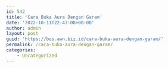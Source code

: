 ```yaml
---
id: 542
title: 'Cara Buka Aura Dengan Garam'
date: '2022-10-11T22:47:08+00:00'
author: admin
layout: post
guid: 'https://bos.awn.biz.id/cara-buka-aura-dengan-garam/'
permalink: /cara-buka-aura-dengan-garam/
categories:
    - Uncategorized
---
```


